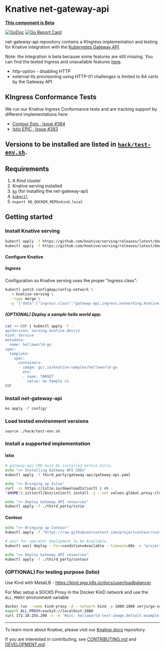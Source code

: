 # Knative net-gateway-api
**[This component is Beta](https://github.com/knative/community/tree/main/mechanics/MATURITY-LEVELS.md)**

[![GoDoc](https://godoc.org/knative-sandbox.dev/net-gateway-api?status.svg)](https://godoc.org/knative.dev/net-gateway-api)
[![Go Report Card](https://goreportcard.com/badge/knative-sandbox/net-gateway-api)](https://goreportcard.com/report/knative-sandbox/net-gateway-api)

net-gateway-api repository contains a KIngress implementation and testing for Knative integration with the [Kubernetes Gateway API](https://gateway-api.sigs.k8s.io/).

Note: the integration is beta because some features are still missing. You can find the tested Ingress and unavailable features [here](docs/test-version.md).

- http-option - disabling HTTP
- external-tls provisioning using HTTP-01 challenges is limited to 64 certs by the Gateway API


## KIngress Conformance Tests

We run our Knative Ingress Conformance tests and are tracking support by different implementations here:

- [Contour Epic · Issue #384](https://github.com/knative-sandbox/net-gateway-api/issues/384)
- [Istio EPIC · Issue #383](https://github.com/knative-sandbox/net-gateway-api/issues/383)

Versions to be installed are listed in [`hack/test-env.sh`](hack/test-env.sh).
---
## Requirements
1. A Kind cluster
1. Knative serving installed
2. [`ko`](https://github.com/ko-build/ko) (for installing the net-gateway-api)
3. [`kubectl`](https://kubernetes.io/docs/tasks/tools/install-kubectl/)
4. `export KO_DOCKER_REPO=kind.local`

## Getting started
### Install Knative serving
```bash
kubectl apply -f https://github.com/knative/serving/releases/latest/download/serving-crds.yaml
kubectl apply -f https://github.com/knative/serving/releases/latest/download/serving-core.yaml
```

#### Configure Knative
##### Ingress
Configuration so Knative serving uses the proper "ingress.class":

```bash
kubectl patch configmap/config-network \
  -n knative-serving \
  --type merge \
  -p '{"data":{"ingress.class":"gateway-api.ingress.networking.knative.dev"}}'
```

##### (OPTIONAL) Deploy a sample hello world app:
```bash
cat <<-EOF | kubectl apply -f -
apiVersion: serving.knative.dev/v1
kind: Service
metadata:
  name: helloworld-go
spec:
  template:
    spec:
      containers:
      - image: gcr.io/knative-samples/helloworld-go
        env:
        - name: TARGET
          value: Go Sample v1
EOF
```

### Install net-gateway-api
```bash
ko apply -f config/
```

### Load tested environment versions
```
source ./hack/test-env.sh
```

### Install a supported implementation
#### Istio
```bash
# gateway-api CRD must be installed before Istio.
echo ">> Installing Gateway API CRDs"
kubectl apply -f third_party/gateway-api/gateway-api.yaml

echo ">> Bringing up Istio"
curl -sL https://istio.io/downloadIstioctl | sh -
"$HOME"/.istioctl/bin/istioctl install -y --set values.global.proxy.clusterDomain="${CLUSTER_SUFFIX}"

echo ">> Deploy Gateway API resources"
kubectl apply -f ./third_party/istio
```

#### Contour
```bash
echo ">> Bringing up Contour"
kubectl apply -f "https://raw.githubusercontent.com/projectcontour/contour/${CONTOUR_VERSION}/examples/render/contour-gateway-provisioner.yaml"

# wait for operator deployment to be Available
kubectl wait deploy --for=condition=Available --timeout=60s -n "projectcontour" contour-gateway-provisioner

echo ">> Deploy Gateway API resources"
kubectl apply -f ./third_party/contour
```

### (OPTIONAL) For testing purpose (Istio)

Use Kind with MetalLB - https://kind.sigs.k8s.io/docs/user/loadbalancer

For Mac setup a SOCK5 Proxy in the Docker KinD network and use the `ALL_PROXY`
environment variable

```bash
docker run --name kind-proxy -d --network kind -p 1080:1080 serjs/go-socks5-proxy
export ALL_PROXY=socks5://localhost:1080
curl 172.18.255.200 -v -H 'Host: helloworld-test-image.default.example.com'
```

---

To learn more about Knative, please visit our
[Knative docs](https://github.com/knative/docs) repository.

If you are interested in contributing, see [CONTRIBUTING.md](./CONTRIBUTING.md)
and [DEVELOPMENT.md](./DEVELOPMENT.md).
